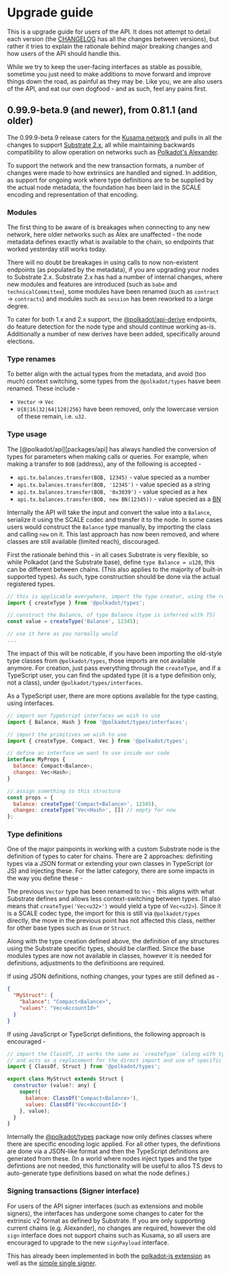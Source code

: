 # Upgrade guide

This is a upgrade guide for users of the API. It does not attempt to detail each version (the [CHANGELOG](CHANGELOG.md) has all the changes between versions), but rather it tries to explain the rationale behind major breaking changes and how users of the API should handle this.

While we try to keep the user-facing interfaces as stable as possible, sometime you just need to make additions to move forward and improve things down the road, as painful as they may be. Like you, we are also users of the API, and eat our own dogfood - and as such, feel any pains first.

## 0.99.9-beta.9 (and newer), from 0.81.1 (and older)

The 0.99.9-beta.9 release caters for the [Kusama network](https://kusama.network/) and pulls in all the changes to support [Substrate 2.x](https://github.com/paritytech/substrate), all while maintaining backwards compatibility to allow operation on networks such as [Polkadot's Alexander](https://polkadot.network/).

To support the network and the new transaction formats, a number of changes were made to how extrinsics are handled and signed. In addition, as support for ongoing work where type definitions are to be supplied by the actual node metadata, the foundation has been laid in the SCALE encoding and representation of that encoding.

### Modules

The first thing to be aware of is breakages when connecting to any new network, here older networks such as Alex are unaffected - the node metadata defines exactly what is available to the chain, so endpoints that worked yesterday still works today.

There will no doubt be breakages in using calls to now non-existent endpoints (as populated by the metadata), if you are upgrading your nodes to Substrate 2.x. Substrate 2.x has had a number of internal changes, where new modules and features are introduced (such as `babe` and `technicalCommittee`), some modules have been renamed (such as `contract` -> `contracts`) and modules such as `session` has been reworked to a large degree.

To cater for both 1.x and 2.x support, the [@polkadot/api-derive](packages/api-derive) endpoints, do feature detection for the node type and should continue working as-is. Additionally a number of new derives have been added, specifically around elections.

### Type renames

To better align with the actual types from the metadata, and avoid (too much) context switching, some types from the `@polkadot/types` hasve been renamed. These include -

- `Vector` -> `Vec`
- `U{8|16|32|64|128|256}` have been removed, only the lowercase version of these remain, i.e. `u32`.

### Type usage

The [@polkadot/api][packages/api] has always handled the conversion of types for parameters when making calls or queries. For example, when making a transfer to `BOB` (address), any of the following is accepted -

- `api.tx.balances.transfer(BOB, 12345)` - value specied as a number
- `api.tx.balances.transfer(BOB, '12345')` - value specied as a string
- `api.tx.balances.transfer(BOB, '0x3039')` - value specied as a hex
- `api.tx.balances.transfer(BOB, new BN(12345))` - value specied as a [BN](https://github.com/indutny/bn.js/)

Internally the API will take the input and convert the value into a `Balance`, serialize it using the SCALE codec and transfer it to the node. In some cases users would construct the `Balance` type manually, by importing the class and calling `new` on it. This last approach has now been removed, and  where classes are still available (limited reach), discouraged.

First the rationale behind this - in all cases Substrate is very flexible, so while Polkadot (and the Substrate base), define `type Balance = u128`, this can be different between chains. (This also applies to the majority of built-in supported types). As such, type construction should be done via the actual registered types.

```js
// this is applicable everywhere, import the type creator, using the registry
import { createType } from '@polkadot/types';

// construct the Balance, of type Balance (type is inferred with TS)
const value = createType('Balance', 12345);

// use it here as you normally would
...
```

The impact of this will be noticable, if you have been importing the old-style type classes from `@polkadot/types`, those imports are not available anymore. For creation, just pass everything through the `createType`, and if a TypeScript user, you can find the updated type (it is a type definition only, not a class), under `@polkadot/types/interfaces`.

As a TypeScript user, there are more options available for the type casting, using interfaces.

```js
// import our TypeScript interfaces we wish to use
import { Balance, Hash } from '@polkadot/types/interfaces';

// import the primitives we wish to use
import { createType, Compact, Vec } from '@polkadot/types';

// define an interface we want to use inside our code
interface MyProps {
  balance: Compact<Balance>;
  changes: Vec<Hash>;
}

// assign something to this structure
const props = {
  balance: createType('Compact<Balance>', 12345),
  changes: createType('Vec<Hash>', []) // empty for now
};
```

### Type definitions

One of the major painpoints in working with a custom Substrate node is the definition of types to cater for chains. There are 2 approaches: definiting types via a JSON format or extending your own classes in TypeScript (or JS) and injecting these. For the latter category, there are some impacts in the way you define these -

The previous `Vector` type has been renamed to `Vec` - this aligns with what Substrate defines and allows less context-switching between types. (It also means that `createType('Vec<u32>')` would yield a type of `Vec<u32>`). Since it is a SCALE codec type, the import for this is still via `@polkadot/types` directly, the move in the previous point has not affected this class, neither for other base types such as `Enum` or `Struct`.

Along with the type creation defined above, the definition of any structures using the Substrate specific types, should be clarified. Since the base modules types are now not available in classes, however it is needed for definitions, adjustments to the definitioons are required.

If using JSON definitions, nothing changes, your types are still defined as -

```json
{
  "MyStruct": {
    "balance": "Compact<Balance>",
    "values": "Vec<AccountId>"
  }
}
```

If using JavaScript or TypeScript definitions, the following approach is encouraged -

```js
// import the ClassOf, it works the same as `createType` (along with type detection)
// and acts as a replacement for the direct import and use of specific classes
import { ClassOf, Struct } from '@polkadot/types';

export class MyStruct extends Struct {
  constructor (value?: any) {
    super({
      balance: ClassOf('Compact<Balance>'),
      values: ClassOf('Vec<AccountId>')
    }, value);
  }
}
```

Internally the [@polkadot/types](packages/types) package now only defines classes where there are specific encoding logic applied. For all other types, the definitions are done via a JSON-like format and then the TypeScript definitions are generated from these. (In a world where nodes inject types and the type defintions are not needed, this functionality will be useful to allos TS devs to auto-generate type definitions based on what the node defines.)

### Signing transactions (Signer interface)

For users of the API signer interfaces (such as extensions and mobile signers), the interfaces has undergone some changes to cater for the extrinsic v2 format as defined by Substrate. If you are only supporting current chains (e.g. Alexander), no changes are required, however the old `sign` interface does not support chains such as Kusama, so all users are encouraged to upgrade to the new `signPayload` interface.

This has already been implemented in both the [polkadot-js extension](https://github.com/polkadot-js/extension/blob/5f22f67d558655c605eb6f6beecef6826ed6c159/packages/extension/src/page/Signer.ts#L16v) as well as the [simple single signer](https://github.com/polkadot-js/api/blob/d56905d1b566be6f17eb570ac01448378fc91b67/packages/api/test/util/SingleAccountSigner.ts#L37).
